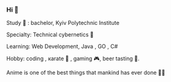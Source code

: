 ### Hi 👋 

Study 🏫 : bachelor, Kyiv Polytechnic Institute

Specialty: Technical cybernetics 👾

Learning: Web Development, Java , GO , С#

Hobby: coding , кarate 🥋 , gaming 🎮, beer tasting 🍺.

Anime is one of the best things that mankind has ever done 🏯🎎
